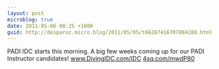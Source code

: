 ```yaml
---
layout: post
microblog: true
date: 2011-05-06 08:25 +1000
guid: http://desparoz.micro.blog/2011/05/05/t66267416707084288.html
---
```

PADI IDC starts this morning. A big few weeks coming up for our PADI Instructor candidates! www.DivingIDC.com/IDC [4sq.com/mwdP80](http://4sq.com/mwdP80)
